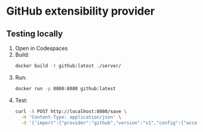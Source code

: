 # GitHub extensibility provider

## Testing locally
1. Open in Codespaces
1. Build: 
    ```sh
    docker build -t github:latest ./server/
    ```
1. Run: 
    ```sh
    docker run -p 8080:8080 github:latest
    ```
1. Test:
    ```sh
    curl -X POST http://localhost:8080/save \
      -H 'Content-Type: application/json' \
      -d '{"import":{"provider":"github","version":"v1","config":{"accessToken":"..."}},"resource":{"type":"repositories@v1","properties":{}}}'